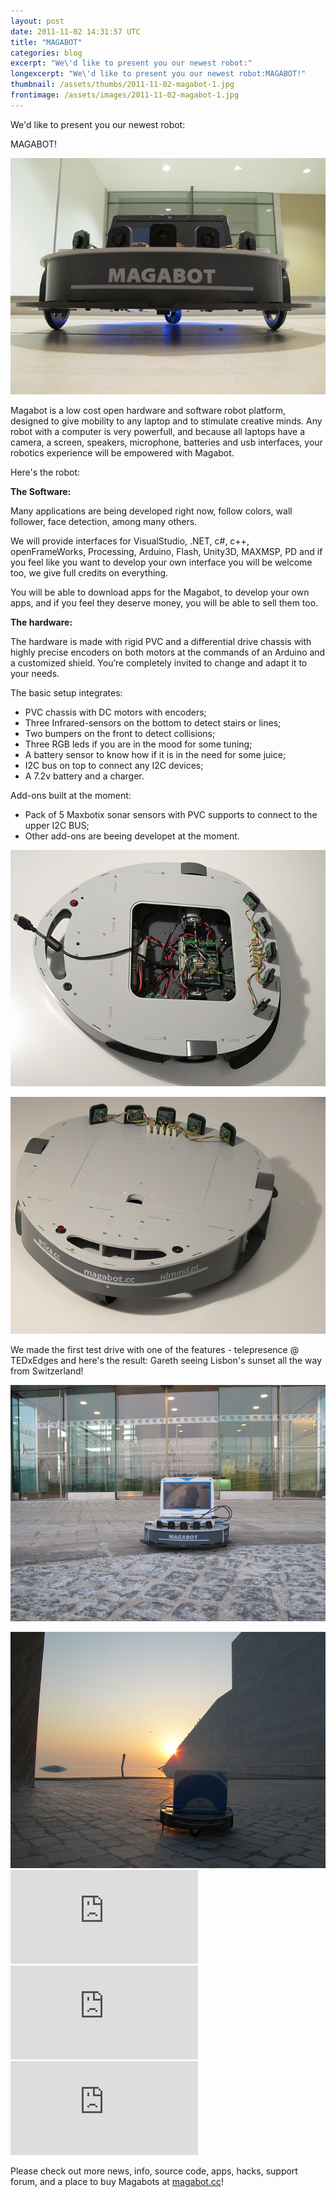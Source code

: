 ```yaml
---
layout: post
date: 2011-11-02 14:31:57 UTC
title: "MAGABOT"
categories: blog
excerpt: "We\'d like to present you our newest robot:"
longexcerpt: "We\'d like to present you our newest robot:MAGABOT!"
thumbnail: /assets/thumbs/2011-11-02-magabot-1.jpg
frontimage: /assets/images/2011-11-02-magabot-1.jpg
---
```


We'd like to present you our newest robot:

MAGABOT!

<a href="/assets/images/2011-11-02-magabot-1.jpg"><img class="postimage" src="/assets/images/2011-11-02-magabot-1.jpg"/></a>

Magabot is a low cost open hardware and software robot platform, designed to give mobility to any laptop and to stimulate creative minds. Any robot with a computer is very powerfull, and because all laptops have a camera, a screen, speakers, microphone, batteries and usb interfaces, your robotics experience will be empowered with Magabot.

Here's the robot:

<strong>The Software:</strong>

Many applications are being developed right now, follow colors, wall follower, face detection, among many others.

We will provide interfaces for VisualStudio, .NET, c#, c++, openFrameWorks, Processing, Arduino, Flash, Unity3D, MAXMSP, PD and if you feel like you want to develop your own interface you will be welcome too, we give full credits on everything.

You will be able to download apps for the Magabot, to develop your own apps, and if you feel they deserve money, you will be able to sell them too.

<strong>The hardware:</strong>

The hardware is made with rigid PVC and a differential drive chassis with highly precise encoders on both motors at the commands of an Arduino and a customized shield. You’re completely invited to change and adapt it to your needs.

The basic setup integrates:
- PVC chassis with DC motors with encoders;
- Three Infrared-sensors on the bottom to detect stairs or lines;
- Two bumpers on the front to detect collisions;
- Three RGB leds if you are in the mood for some tuning;
- A battery sensor to know how if it is in the need for some juice;
- I2C bus on top to connect any I2C devices;
- A 7.2v battery and a charger.

Add-ons built at the moment:
- Pack of 5 Maxbotix sonar sensors with PVC supports to connect to the upper I2C BUS;
- Other add-ons are beeing developet at the moment.

<a href="/assets/images/2011-11-02-magabot-2.jpg"><img class="postimage" src="/assets/images/2011-11-02-magabot-2.jpg"/></a>

<a href="/assets/images/2011-11-02-magabot-3.jpg"><img class="postimage" src="/assets/images/2011-11-02-magabot-3.jpg"/></a>

We made the first test drive with one of the features - telepresence @ TEDxEdges and here's the result: Gareth seeing Lisbon's sunset all the way from Switzerland!

<a href="http://www.artica.cc/blog/wp-content/uploads/2011/10/6217304668_3c41a1024d_b.jpg"><img class="postimage" src="/assets/images/2011-11-02-magabot-4.jpg"/>
</a>

<img class="postimage" src="/assets/images/2011-11-02-magabot-5.jpg"/>

<div class="video-container"><iframe src="http://www.youtube.com/embed/-yrxRxP4TFQ" frameborder="0" allowfullscreen></iframe></div>

<div class="video-container"><iframe src="http://www.youtube.com/embed/mQ4QAdpcKaA" frameborder="0" allowfullscreen></iframe></div>

<div class="video-container"><iframe src="http://www.youtube.com/embed/3qHYzx-iFLo" frameborder="0" allowfullscreen></iframe></div>

Please check out more news, info, source code, apps, hacks, support forum, and a place to buy Magabots at <a href="http://magabot.cc">magabot.cc</a>!

&nbsp;

&nbsp;